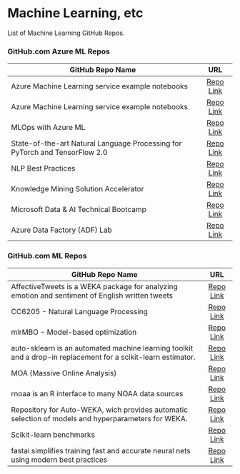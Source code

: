 # Machine Learning, etc
List of Machine Learning GitHub Repos.



### GitHub.com Azure ML Repos 
| GitHub Repo Name | URL |
| ------------- |:-------------:|
| Azure Machine Learning service example notebooks | [Repo Link](https://github.com/microsoft/MLOpsPython)| 
| Azure Machine Learning service example notebooks | [Repo Link](https://github.com/Azure/MachineLearningNotebooks)| 
| MLOps with Azure ML | [Repo Link](https://github.com/MicrosoftDocs/mslearn-aml-labs) |
| State-of-the-art Natural Language Processing for PyTorch and TensorFlow 2.0 | [Repo Link](https://github.com/huggingface/transformers) |
| NLP Best Practices | [Repo Link](https://github.com/microsoft/nlp-recipes) |
| Knowledge Mining Solution Accelerator | [Repo Link](https://github.com/Azure-Samples/azure-search-knowledge-mining) |
| Microsoft Data & AI Technical Bootcamp | [Repo Link](https://github.com/solliancenet/data-ai-technical-bootcamp) |
| Azure Data Factory (ADF) Lab | [Repo Link](https://github.com/kromerm/adflab) |



### GitHub.com ML Repos 
| GitHub Repo Name | URL |
| ------------- |:-------------:|
| AffectiveTweets is a WEKA package for analyzing emotion and sentiment of English written tweets | [Repo Link](https://github.com/felipebravom/AffectiveTweets)| 
| CC6205 - Natural Language Processing | [Repo Link](https://github.com/dccuchile/CC6205/)| 
| mlrMBO - Model-based optimization | [Repo Link](https://github.com/mlr-org/mlrMBO)| 
| auto-sklearn is an automated machine learning toolkit and a drop-in replacement for a scikit-learn estimator. | [Repo Link](https://github.com/automl/auto-sklearn)| 
| MOA (Massive Online Analysis) | [Repo Link](https://github.com/Waikato/moa)| 
| rnoaa is an R interface to many NOAA data sources | [Repo Link](https://github.com/ropensci/rnoaa)| 
| Repository for Auto-WEKA, wich provides automatic selection of models and hyperparameters for WEKA. | [Repo Link](https://github.com/automl/autoweka)| 
| Scikit-learn benchmarks | [Repo Link](https://github.com/rhiever/sklearn-benchmarks)| 
| fastai simplifies training fast and accurate neural nets using modern best practices | [Repo Link](https://github.com/fastai/fastai)| 
